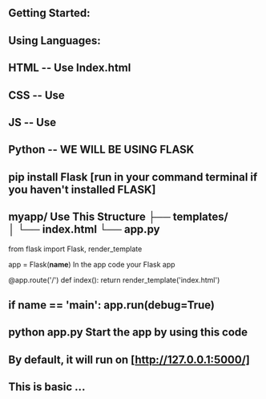 Getting Started:
-
Using Languages:
-
HTML -- Use Index.html
-
CSS -- Use  <link rel="stylesheet" href="styles.css">
-
JS -- Use <script type="text/javascript" src=""></script>
-
Python -- WE WILL BE USING FLASK 
-
pip install Flask [run in your command terminal if you haven't installed FLASK]
-
myapp/                  Use This Structure
├── templates/      
│   └── index.html
└── app.py
-
from flask import Flask, render_template

app = Flask(__name__)        In the app code your Flask app

@app.route('/')
def index():
    return render_template('index.html')

if __name__ == '__main__':
    app.run(debug=True)
-
python app.py          Start the app by using this code
-
By default, it will run on [http://127.0.0.1:5000/]
-
This is basic ... 
-
